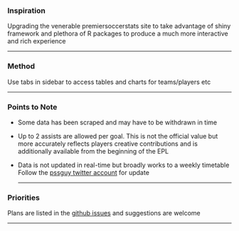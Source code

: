 ### Inspiration

Upgrading the venerable premiersoccerstats site to take advantage of 
shiny framework and plethora of R packages to produce a much more interactive
and rich experience

  ---

### Method

Use tabs in sidebar to access tables and charts for teams/players etc


  ---
  
### Points to Note

 * Some data has been scraped and may have to be withdrawn in time
 * Up to 2 assists are allowed per goal. This is not the official value
 but more accurately reflects players creative contributions and is
 additionally available from the beginning of the EPL
 * Data is not updated in real-time but broadly works to a weekly timetable
    Follow the [pssguy twitter account](https://twitter.com/pssGuy) for update
 
   ---
   
### Priorities

Plans are listed in the [github issues](https://github.com/pssguy/premierLeague/issues)
and suggestions are welcome 

   ---
   


